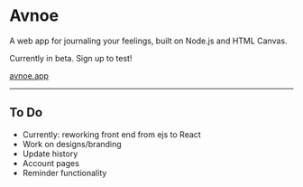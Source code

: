 # Avnoe

A web app for journaling your feelings, built on Node.js and HTML Canvas. 

Currently in beta. Sign up to test! 

[avnoe.app](https://avnoe.app)

---

## To Do
 - Currently: reworking front end from ejs to React
 - Work on designs/branding
 - Update history
 - Account pages
 - Reminder functionality